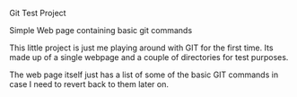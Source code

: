 Git Test Project

Simple Web page containing basic git commands 

This little project is just me playing around with GIT for the first time. Its made up of a single webpage and a couple of directories for test purposes. 

The web page itself just has a list of some of the basic GIT commands in case I need to revert back to them later on. 
